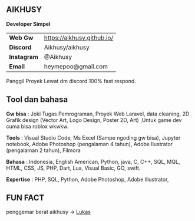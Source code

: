 ## AIKHUSY

**Developer Simpel**  
<table>
  <tr>
    <td><strong>Web Gw</strong></td>
    <td> <a href="https://aikhusy.github.io/">https://aikhusy.github.io/</a></td>
  </tr>
  <tr>
    <td><strong>Discord</strong></td>
    <td> Aikhusy/aikhusy</td>
  </tr>
  <tr>
    <td><strong>Instagram</strong></td>
    <td> @Aikhusy</td>
  </tr>
  <tr>
    <td><strong>Email</strong></td>
    <td> heymepoo@gmail.com</td>
  </tr>
</table>

Panggil Proyek Lewat dm discord 100% fast respond.

## Tool dan bahasa

**Gw bisa** : Joki Tugas Pemrograman, Proyek Web Laravel, data cleaning, 2D Grafik design (Vector Art, Logo Design, Poster 2D, Art) ,Untuk game dev cuma bisa roblox wkwkw.

**Tools** : Visual Studio Code, Ms Excel (Sampe ngoding gw bisa), Jupyter notebook, Adobe Photoshop (pengalaman 4 tahun), Adobe Ilustrator (pengalaman 2 tahun), Filmora 

**Bahasa** : Indonesia, English American, Python, java, C, C++, SQL, MQL, HTML, CSS, JS, PHP, Dart, Lua, Visual Basic, GO, swift.

**Expertise** : PHP, SQL, Python, Adobe Photoshop, Adobe Illustrator, 

## FUN FACT 
penggemar berat aikhusy -> <a href="https://aikhusy.github.io/">Lukas</a></td>
